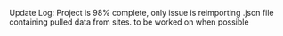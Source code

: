 Update Log:
Project is 98% complete, only issue is reimporting .json file containing pulled data from sites. to be worked on when possible

